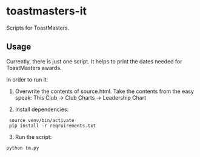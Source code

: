 # toastmasters-it

Scripts for ToastMasters.

## Usage
Currently, there is just one script. It helps to print the dates needed for ToastMasters awards. 


In order to run it:
1. Overwrite the contents of source.html. Take the contents from the easy speak:
  This Club -> Club Charts -> Leadership Chart
  
2. Install dependencies:
```
 source venv/bin/activate
 pip install -r reqruirements.txt
```

3. Run the script:
```
python tm.py 
```